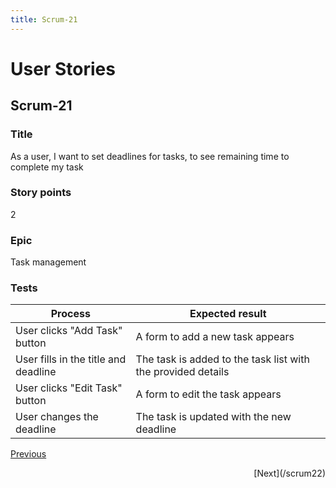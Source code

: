 ```yaml
---
title: Scrum-21
---
```


# User Stories

## Scrum-21

### Title

As a user, I want to set deadlines for tasks, to see remaining time to complete my task

### Story points

2

### Epic

Task management

### Tests

| Process                              | Expected result                                              |
| ------------------------------------ | ------------------------------------------------------------ |
| User clicks "Add Task" button        | A form to add a new task appears                             |
| User fills in the title and deadline | The task is added to the task list with the provided details |
| User clicks "Edit Task" button       | A form to edit the task appears                              |
| User changes the deadline            | The task is updated with the new deadline                    |

[Previous](/scrum20)

<p align="right">
    [Next](/scrum22)
</p>